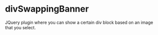 divSwappingBanner
=================

JQuery plugin where you can show a certain div block based on an image that you select.
